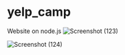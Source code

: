 # yelp_camp
Website on node.js
![Screenshot (123)](https://user-images.githubusercontent.com/69728994/94371161-fca9f280-0111-11eb-8efe-0425f263cec4.png)

![Screenshot (124)](https://user-images.githubusercontent.com/69728994/94371193-51e60400-0112-11eb-9334-e8c1b027da06.png)


